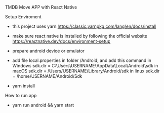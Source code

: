 TMDB Move APP with React Native

Setup Enviroment

- this project uses yarn https://classic.yarnpkg.com/lang/en/docs/install

- make sure react native is installed by following the official website
    https://reactnative.dev/docs/environment-setup

- prepare android device or emulator

- add file local.properties in folder /Android, and add this command
    in Windows sdk.dir = C:\\Users\\USERNAME\\AppData\\Local\\Android\\sdk
    in macOS sdk.dir = /Users/USERNAME/Library/Android/sdk
    in linux sdk.dir = /home/USERNAME/Android/Sdk

- yarn install

How to run app

- yarn run android && yarn start